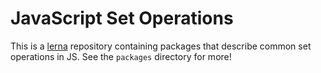 # JavaScript Set Operations

This is a [lerna][] repository containing packages that describe common set
operations in JS. See the `packages` directory for more!

[lerna]: https://lernajs.io/
